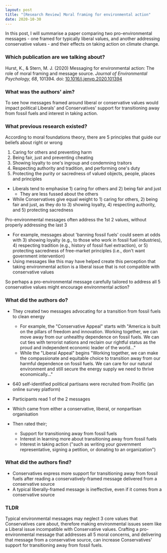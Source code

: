```yaml
---
layout: post
title: "[Research Review] Moral framing for environmental action"
date: 2020-10-30
---
```


In this post, I will summarise a paper comparing two pro-environmental messages - one framed for typically liberal values, and another addressing conservative values - and their effects on taking action on climate change.

### Which publication are we talking about?

Hurst, K., & Stern, M. J. (2020) Messaging for environmental action: The role of moral framing and message source. *Journal of Environmental Psychology, 68*, 101394. doi: <a href="https://doi.org/10.1016/j.jenvp.2020.101394">10.1016/j.jenvp.2020.101394</a>

### What was the authors' aim?

To see how messages framed around liberal or conservative values would impact political Liberals' and Conservatives' support for transitioning away from fossil fuels and interest in taking action.

### What previous research existed?
According to moral foundations theory, there are 5 principles that guide our beliefs about right or wrong
1. Caring for others and preventing harm
2. Being fair, just and preventing cheating
3. Showing loyalty to one's ingroup and condemning traitors
4. Respecting authority and tradition, and performing one's duty
5. Protecting the purity or sacredness of valued objects, people, places and principles

* Liberals tend to emphasise 1) caring for others and 2) being fair and just
    + They are less fussed about the others
* While Conservatives give equal weight to 1) caring for others, 2) being fair and just, as they do to 3) showing loyalty, 4) respecting authority, and 5) protecting sacredness

Pro-environmental messages often address the 1st 2 values, without properly addressing the last 3
* For example, messages about 'banning fossil fuels' could seem at odds with 3) showing loyalty (e.g., to those who work in fossil fuel industries), 4) respecting tradition (e.g., history of fossil fuel extraction), or 5) protecting sacredness of free-market principles (i.e., don't want government intervention)
* Using messages like this may have helped create this perception that taking environmental action is a liberal issue that is not compatible with conservative values

So perhaps a pro-environmental message carefully tailored to address all 5 conservative values might encourage environmental action?

### What did the authors do?
* They created two messages advocating for a transition from fossil fuels to clean energy
    * For example, the "Conservative Appeal" starts with "America is built on the pillars of freedom and innovation. Working together, we can move away from our unhealthy dependence on fossil fuels. We can cut ties with terrorist nations and reclaim our rightful status as the proud and independent economic leader of the world..."
    * While the "Liberal Appeal" begins "Working together, we can make the compassionate and equitable choice to transition away from our harmful dependence on fossil fuels. We can care for our natural environment and still secure the energy supply we need to thrive economically..."

* 640 self-identified political partisans were recruited from Prolific (an online survey platform)
* Participants read 1 of the 2 messages
* Which came from either a conservative, liberal, or nonpartisan organisation 
* Then rated their;
    + Support for transitioning away from fossil fuels
    + Interest in learning more about transitioning away from fossil fuels
    + Interest in taking action ("such as writing your government representative, signing a petition, or donating to an organization")

### What did the authors find?
* Conservatives express more support for transitioning away from fossil fuels after reading a conservatively-framed message delivered from a conservative source
* A typical liberally-framed message is ineffective, even if it comes from a conservative source

### TLDR
Typical environmental messages may neglect 3 core values that Conservatives care about, therefore making environmental issues seem like a Liberal issue incompatible with Conservative values. Crafting a pro-environmental message that addresses all 5 moral concerns, and delivering that message from a conservative source, can increase Conservatives' support for transitioning away from fossil fuels. 
